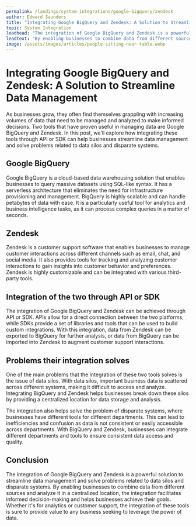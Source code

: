 ```yaml
---
permalink: /landings/system-integrations/google-bigquery/zendesk
author: Edward Saunders
title: "Integrating Google BigQuery and Zendesk: A Solution to Streamline Data Management"
topic: System Integration
leadhead: "The integration of Google BigQuery and Zendesk is a powerful solution to streamline data management and solve problems related to data silos and disparate systems"
leadtext: "By enabling businesses to combine data from different sources and analyze it in a centralized location, the integration facilitates informed decision-making and helps businesses achieve their goals. Whether it's for analytics or customer support, the integration of these tools is sure to provide value to any business seeking to leverage the power of data."
image: /assets/images/articles/people-sitting-near-table.webp
---
```

<div class="arttext">	<h1>Integrating Google BigQuery and Zendesk: A Solution to Streamline Data Management</h1>
	<p>As businesses grow, they often find themselves grappling with increasing volumes of data that need to be managed and analyzed to make informed decisions. Two tools that have proven useful in managing data are Google BigQuery and Zendesk. In this post, we'll explore how integrating these tools through API or SDK can help businesses streamline data management and solve problems related to data silos and disparate systems.</p>
	<h2>Google BigQuery</h2>
	<p>Google BigQuery is a cloud-based data warehousing solution that enables businesses to query massive datasets using SQL-like syntax. It has a serverless architecture that eliminates the need for infrastructure provisioning and management. BigQuery is highly scalable and can handle petabytes of data with ease. It is a particularly useful tool for analytics and business intelligence tasks, as it can process complex queries in a matter of seconds.</p>
	<h2>Zendesk</h2>
	<p>Zendesk is a customer support software that enables businesses to manage customer interactions across different channels such as email, chat, and social media. It also provides tools for tracking and analyzing customer interactions to gain insights into customer behavior and preferences. Zendesk is highly customizable and can be integrated with various third-party tools.</p>
	<h2>Integration of the two through API or SDK</h2>
	<p>The integration of Google BigQuery and Zendesk can be achieved through API or SDK. APIs allow for a direct connection between the two platforms, while SDKs provide a set of libraries and tools that can be used to build custom integrations. With this integration, data from Zendesk can be exported to BigQuery for further analysis, or data from BigQuery can be imported into Zendesk to augment customer support interactions.</p>
	<h2>Problems their integration solves</h2>
	<p>One of the main problems that the integration of these two tools solves is the issue of data silos. With data silos, important business data is scattered across different systems, making it difficult to access and analyze. Integrating BigQuery and Zendesk helps businesses break down these silos by providing a centralized location for data storage and analysis.</p>
	<p>The integration also helps solve the problem of disparate systems, where businesses have different tools for different departments. This can lead to inefficiencies and confusion as data is not consistent or easily accessible across departments. With BigQuery and Zendesk, businesses can integrate different departments and tools to ensure consistent data access and quality.</p>
	<h2>Conclusion</h2>
	<p>The integration of Google BigQuery and Zendesk is a powerful solution to streamline data management and solve problems related to data silos and disparate systems. By enabling businesses to combine data from different sources and analyze it in a centralized location, the integration facilitates informed decision-making and helps businesses achieve their goals. Whether it's for analytics or customer support, the integration of these tools is sure to provide value to any business seeking to leverage the power of data.</p>
</div>